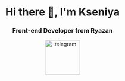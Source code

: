 <div id="header" align="center">
  <h1>Hi there 👋, I'm Kseniya</h1>
  <h3>Front-end Developer from Ryazan</h3>
</div> 


<div id="socials" align="center">
  <a href="https://t.me/kseniya_bliz">
    <img width="94" height="94" src="https://img.icons8.com/3d-fluency/94/telegram.png" alt="telegram"/>
  </a>
</div>
<!--
**Ksyu13/Ksyu13** is a ✨ _special_ ✨ repository because its `README.md` (this file) appears on your GitHub profile.

Here are some ideas to get you started:

- 🔭 I’m currently working on ...
- 🌱 I’m currently learning ...
- 👯 I’m looking to collaborate on ...
- 🤔 I’m looking for help with ...
- 💬 Ask me about ...
- 📫 How to reach me: ...
- 😄 Pronouns: ...
- ⚡ Fun fact: ...
-->
